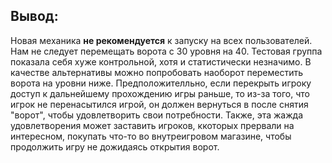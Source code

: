 ## Вывод:

Новая механика **не рекомендуется** к запуску на всех пользователей. Нам не следует перемещать ворота с 30 уровня на 40. Тестовая группа показала себя хуже контрольной, хотя и статистически незначимо.
В качестве альтернативы можно попробовать наоборот переместить ворота на уровни ниже. Предположителльно, если перекрыть игроку доступ к дальнейшему прохождению игры раньше, то из-за того, что игрок не перенасытился игрой, он должен вернуться в после снятия "ворот", чтобы удовлетворить свои потребности. Также, эта жажда удовлетворения может заставить игроков, ккоторых прервали на интересном, покупать что-то во внутреигровом магазине, чтобы продолжить игру не дожидаясь открытия ворот.      